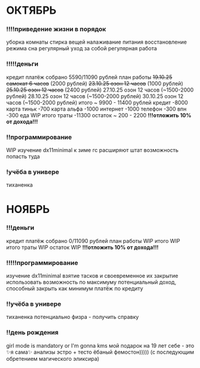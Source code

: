 # ОКТЯБРЬ
### !!!!приведение жизни в порядок
уборка комнаты
стирка вещей
налаживание питания
восстановление режима сна
регулярный уход за собой
регулярная работа
### !!!!!деньги
кредит платёж собрано 5590/11090 рублей
план работы
~~19.10.25 самокат 6 часов~~ (2000 рублей)
~~23.10.25 озон 12 часов~~ (1000 рублей)
~~25.10.25 озон 12 часов~~ (2400 рублей)
27.10.25 озон 12 часов (~1500-2000 рублей)
28.10.25 озон 12 часов (~1500-2000 рублей)
30.10.25 озон 12 часов (~1500-2000 рублей)
итого ~ 9900 - 11400 рублей
кредит -8000
карта тиньк -700
карта альфа -1000
интернет -1000
телефон -300
впн -300
еда WIP
итого траты -11300
остаток ~ 200 - 2200
**!!!отложить 10% от дохода!!!**
### !!программирование
WIP
изучение dx11minimal
к зиме гс расширяют штат
возможность попасть туда
### !учёба в универе
тиханенка
# НОЯБРЬ
### !!!деньги
кредит платёж собрано 0/11090 рублей
план работы WIP
итого WIP
итого траты WIP
остаток WIP
**!!!отложить 10% от дохода!!!**
### !!!!!программирование
изучение dx11minimal
взятие тасков и своевременное их закрытие
использовать возможность по максимуму
потенциальный доход, способный закрыть как минимум платёж по кредиту
### !!учёба в универе
тиханенка
потенциально физра - получить справку

### !!день рождения
girl mode is mandatory or I'm gonna kms
мой подарок на 19 лет себе - это ✨я сама✨
анализы эстро + тесто
ёбаный фемостон))))) (с последующим обретением магического эликсира)
